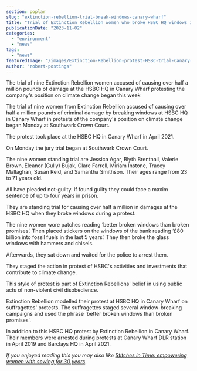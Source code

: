 ```yaml
---
section: poplar
slug: "extinction-rebellion-trial-break-windows-canary-wharf"
title: "Trial of Extinction Rebellion women who broke HSBC HQ windows in Canary Wharf starts"
publicationDate: "2023-11-02"
categories: 
  - "environment"
  - "news"
tags: 
  - "news"
featuredImage: "/images/Extinction-Rebellion-protest-HSBC-trial-Canary-Wharf.jpg"
author: "robert-postings"
---
```


The trial of nine Extinction Rebellion women accused of causing over half a million pounds of damage at the HSBC HQ in Canary Wharf protesting the company's position on climate change began this week

The trial of nine women from Extinction Rebellion accused of causing over half a million pounds of criminal damage by breaking windows at HSBC HQ in Canary Wharf in protests of the company's position on climate change began Monday at Southwark Crown Court.

The protest took place at the HSBC HQ in Canary Wharf in April 2021. 

On Monday the jury trial began at Southwark Crown Court. 

The nine women standing trial are Jessica Agar, Blyth Brentnall, Valerie Brown, Eleanor (Gully) Bujak, Clare Farrell, Miriam Instone, Tracey Mallaghan, Susan Reid, and Samantha Smithson. Their ages range from 23 to 71 years old.

All have pleaded not-guilty. If found guilty they could face a maxim sentence of up to four years in prison.

They are standing trial for causing over half a million in damages at the HSBC HQ when they broke windows during a protest. 

The nine women wore patches reading ‘better broken windows than broken promises’. Then placed stickers on the windows of the bank reading ‘£80 billion into fossil fuels in the last 5 years’. They then broke the glass windows with hammers and chisels.

Afterwards, they sat down and waited for the police to arrest them.

They staged the action in protest of HSBC's activities and investments that contribute to climate change.

This style of protest is part of Extinction Rebellions' belief in using public acts of non-violent civil disobedience. 

Extinction Rebellion modelled their protest at HSBC HQ in Canary Wharf on suffragettes' protests. The suffragettes staged several window-breaking campaigns and used the phrase 'better broken windows than broken promises'.

In addition to this HSBC HQ protest by Extinction Rebellion in Canary Wharf. Their members were arrested during protests at Canary Wharf DLR station in April 2019 and Barclays HQ in April 2021.

_If you enjoyed reading this you may also like_ _[Stitches in Time: empowering women with sewing for 30 years](https://poplarlondon.co.uk/stitches-in-time-fabricworks-limehouse-town-hall-isolation-sustainable-fashion/)_.
